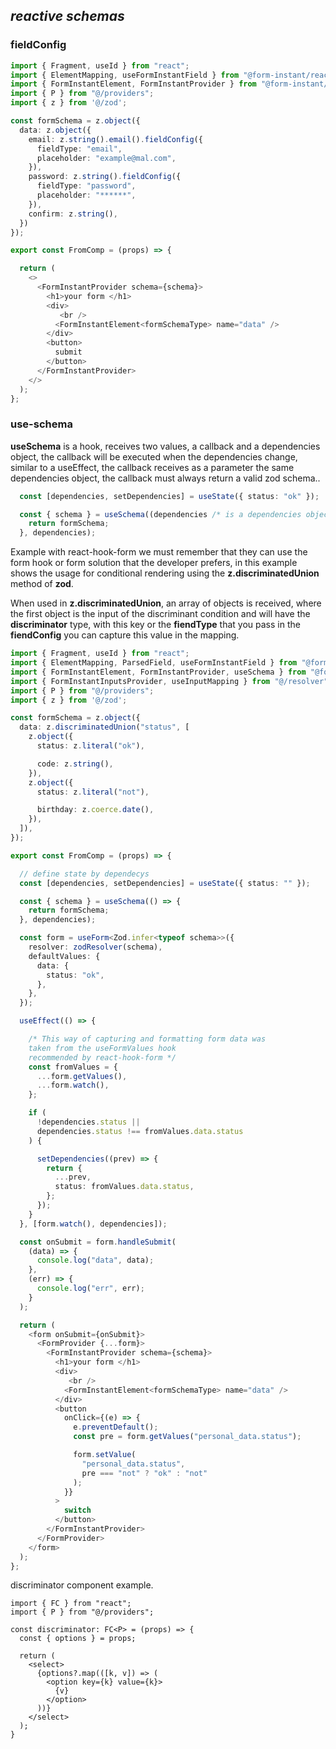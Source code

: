 ## **_reactive schemas_**

### **fieldConfig**

```typescript
import { Fragment, useId } from "react";
import { ElementMapping, useFormInstantField } from "@form-instant/react-input-mapping";
import { FormInstantElement, FormInstantProvider } from "@form-instant/react-resolver-zod";
import { P } from "@/providers";
import { z } from '@/zod';

const formSchema = z.object({
  data: z.object({
    email: z.string().email().fieldConfig({
      fieldType: "email",
      placeholder: "example@mal.com",
    }),
    password: z.string().fieldConfig({
      fieldType: "password",
      placeholder: "******",
    }),
    confirm: z.string(),
  })
});

export const FromComp = (props) => {

  return (
    <>
      <FormInstantProvider schema={schema}>
        <h1>your form </h1>
        <div>
           <br />
          <FormInstantElement<formSchemaType> name="data" />
        </div>
        <button>
          submit
        </button>
      </FormInstantProvider>
    </>
  );
};
```

### **use-schema**

**useSchema** is a hook, receives two values, a callback and a dependencies object, the callback will be executed when the dependencies change, similar to a useEffect, the callback receives as a parameter the same dependencies object, the callback must always return a valid zod schema..

```typescript
  const [dependencies, setDependencies] = useState({ status: "ok" });

  const { schema } = useSchema((dependencies /* is a dependencies object */) => {
    return formSchema;
  }, dependencies);
```

Example with react-hook-form we must remember that they can use the form hook or form solution that the developer prefers, in this example shows the usage for conditional rendering using the **z.discriminatedUnion** method of **zod**.

When used in **z.discriminatedUnion**, an array of objects is received, where the first object is the input of the discriminant condition and will have the **discriminator** type, with this key or the **fiendType** that you pass in the **fiendConfig** you can capture this value in the mapping.

```typescript
import { Fragment, useId } from "react";
import { ElementMapping, ParsedField, useFormInstantField } from "@form-instant/react-input-mapping";
import { FormInstantElement, FormInstantProvider, useSchema } from "@form-instant/react-resolver-zod";
import { FormInstantInputsProvider, useInputMapping } from "@/resolver";
import { P } from "@/providers";
import { z } from '@/zod';

const formSchema = z.object({
  data: z.discriminatedUnion("status", [
    z.object({
      status: z.literal("ok"),

      code: z.string(),
    }),
    z.object({
      status: z.literal("not"),

      birthday: z.coerce.date(),
    }),
  ]),
});

export const FromComp = (props) => {

  // define state by dependecys
  const [dependencies, setDependencies] = useState({ status: "" });

  const { schema } = useSchema(() => {
    return formSchema;
  }, dependencies);

  const form = useForm<Zod.infer<typeof schema>>({
    resolver: zodResolver(schema),
    defaultValues: {
      data: {
        status: "ok",
      },
    },
  });

  useEffect(() => {

    /* This way of capturing and formatting form data was
    taken from the useFormValues ​​hook
    recommended by react-hook-form */
    const fromValues = {
      ...form.getValues(),
      ...form.watch(),
    };

    if (
      !dependencies.status ||
      dependencies.status !== fromValues.data.status
    ) {

      setDependencies((prev) => {
        return {
          ...prev,
          status: fromValues.data.status,
        };
      });
    }
  }, [form.watch(), dependencies]);

  const onSubmit = form.handleSubmit(
    (data) => {
      console.log("data", data);
    },
    (err) => {
      console.log("err", err);
    }
  );

  return (
    <form onSubmit={onSubmit}>
      <FormProvider {...form}>
        <FormInstantProvider schema={schema}>
          <h1>your form </h1>
          <div>
             <br />
            <FormInstantElement<formSchemaType> name="data" />
          </div>
          <button
            onClick={(e) => {
              e.preventDefault();
              const pre = form.getValues("personal_data.status");

              form.setValue(
                "personal_data.status",
                pre === "not" ? "ok" : "not"
              );
            }}
          >
            switch
          </button>
        </FormInstantProvider>
      </FormProvider>
    </form>
  );
};
```

discriminator component example.

```tsx
import { FC } from "react";
import { P } from "@/providers";

const discriminator: FC<P> = (props) => {
  const { options } = props;

  return (
    <select>
      {options?.map(([k, v]) => (
        <option key={k} value={k}>
          {v}
        </option>
      ))}
    </select>
  );
}
```
